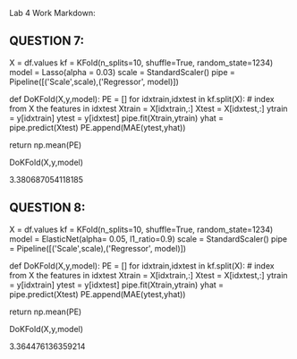 Lab 4 Work Markdown:

QUESTION 7:
------------
X = df.values
kf = KFold(n_splits=10, shuffle=True, random_state=1234)
model = Lasso(alpha = 0.03)
scale = StandardScaler()
pipe = Pipeline([('Scale',scale),('Regressor', model)])

def DoKFold(X,y,model):
  PE = []
  for idxtrain,idxtest in kf.split(X):
    # index from X the features in idxtest
    Xtrain = X[idxtrain,:]
    Xtest = X[idxtest,:]
    ytrain = y[idxtrain]
    ytest = y[idxtest]
    pipe.fit(Xtrain,ytrain)
    yhat = pipe.predict(Xtest)
    PE.append(MAE(ytest,yhat))

  return np.mean(PE)
  
  DoKFold(X,y,model)
  
  3.380687054118185


QUESTION 8:
------------
X = df.values
kf = KFold(n_splits=10, shuffle=True, random_state=1234)
model = ElasticNet(alpha= 0.05, l1_ratio=0.9)
scale = StandardScaler()
pipe = Pipeline([('Scale',scale),('Regressor', model)])

def DoKFold(X,y,model):
  PE = []
  for idxtrain,idxtest in kf.split(X):
    # index from X the features in idxtest
    Xtrain = X[idxtrain,:]
    Xtest = X[idxtest,:]
    ytrain = y[idxtrain]
    ytest = y[idxtest]
    pipe.fit(Xtrain,ytrain)
    yhat = pipe.predict(Xtest)
    PE.append(MAE(ytest,yhat))

  return np.mean(PE)
  
  DoKFold(X,y,model)
  
  3.364476136359214
